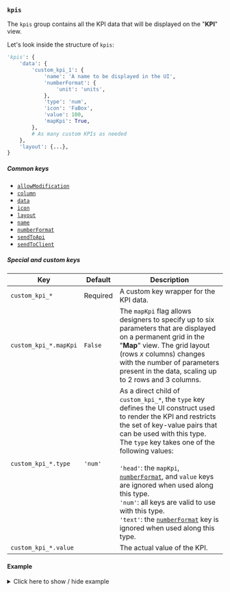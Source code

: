 ### `kpis`
The `kpis` group contains all the KPI data that will be displayed on the "**KPI**" view.

Let's look inside the structure of `kpis`:
```py
'kpis': {
    'data': {
        'custom_kpi_1': {
            'name': 'A name to be displayed in the UI',
            'numberFormat': {
                'unit': 'units',
            },
            'type': 'num',
            'icon': 'FaBox',
            'value': 100,
            'mapKpi': True,
        },
        # As many custom KPIs as needed
    },
    'layout': {...},
}
```

##### Common keys
- [`allowModification`](../common_keys/common_keys.md#allowModification)
- [`column`](../common_keys/common_keys.md#column)
- [`data`](../common_keys/common_keys.md#data)
- [`icon`](../common_keys/common_keys.md#icon)
- [`layout`](../common_keys/layout.md)
- [`name`](../common_keys/common_keys.md#name)
- [`numberFormat`](../common_keys/common_keys.md#number-format)
- [`sendToApi`](../common_keys/common_keys.md#sendToApi)
- [`sendToClient`](../common_keys/common_keys.md#sendToClient)

##### Special and custom keys
Key | Default | Description
--- | ------- | -----------
`custom_kpi_*` | Required | A custom key wrapper for the KPI data.
`custom_kpi_*.mapKpi` | `False` | The `mapKpi` flag allows designers to specify up to six parameters that are displayed on a permanent grid in the "**Map**" view. The grid layout (rows *x* columns) changes with the number of parameters present in the data, scaling up to 2 rows and 3 columns.
`custom_kpi_*.type` | `'num'` | As a direct child of `custom_kpi_*`, the `type` key defines the UI construct used to render the KPI and restricts the set of key-value pairs that can be used with this type. The `type` key takes one of the following values:<br><br>`'head'`: the `mapKpi`, [`numberFormat`](../common_keys/common_keys.md#number-format), and `value` keys are ignored when used along this type.<br>`'num'`: all keys are valid to use with this type.<br>`'text'`: the [`numberFormat`](../common_keys/common_keys.md#number-format) key is ignored when used along this type.<br>
`custom_kpi_*.value` | | The actual value of the KPI.

#### Example

<details>
  <summary>Click here to show / hide example</summary>

```py
'kpis': {
    'data': {
        'demand': {
            'name': 'Global Demand',
            'value': 100,
            'numberFormat': {
                'unit': 'units',
            },
            'icon': 'FaBox',
        },
        'demand_header': {
            'type': 'head',
            'name': 'Demand Section',
            'icon': 'BsInboxes',
        },
        'month_highest_demand': {
            'name': 'Month of highest demand',
            'value': 'December',
            'type': 'text',
            'mapKpi': True,
        },
        'customer_hapiness': {
            'name': 'Customer Happiness',
            'value': 16,
            'numberFormat': {
                'unit': 'smiles',
            },
            'icon': 'BsFillEmojiSmileFill',
            'mapKpi': True,
        },
    },
    'layout': {
        'type': 'grid',
        'numColumns': 1,
        'numRows': 'auto',
        'data': {
            'row1': {
                'type': 'item',
                'itemId': 'demand_header',
                'row': 1,
            },
            'row2': {
                'type': 'item',
                'itemId': 'demand',
            },
            'row3': {
                'type': 'item',
                'itemId': 'month_highest_demand',
            },
            'row4': {
                'type': 'item',
                'itemId': 'customer_hapiness',
            },
        },
    },
}
```
</details>